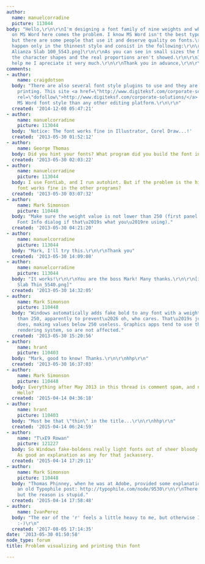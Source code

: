 ```yaml
---
author:
  name: manuelcorradine
  picture: 113044
body: "Hello,\r\n\r\nI'm designing a font family of nine weights and when I try it
  on MS Word here comes the problem. I know MS Word isn't the best typographic program
  but there are some people that use it and deserve quality on fonts.\r\nThe problem
  happen only in the thinnest style and consist in the following:\r\n\r\n[img:sites/default/files/old-images/Problema
  Alianza Slab 100_5543.png]\r\n\r\nAs you can see in small sizes the MS Word expand
  the character shapes and the real proportions aren't showed.\r\n\r\nIf anybody can
  help me I apreciate it very much.\r\n\r\nThank you in advance,\r\n\r\nManuel\r\n"
comments:
- author:
    name: craigdotson
  body: "There are also several font style plugins to use and they are perfect for
    printing. This site <a href=\"http://www.digiteksf.com/corporate-solutions/\"
    rel=\"dofollow\">http://www.digiteksf.com/corporate-solutions/</a> uses several
    MS Word font style than any other editing platform.\r\n\r\n"
  created: '2014-12-08 05:47:21'
- author:
    name: manuelcorradine
    picture: 113044
  body: 'Notice: The font works fine in Illustrator, Corel Draw...!'
  created: '2013-05-30 01:52:12'
- author:
    name: George Thomas
  body: Did you hint your fonts? What program did you build the font in?
  created: '2013-05-30 02:03:22'
- author:
    name: manuelcorradine
    picture: 113044
  body: I use FontLab, and I run autohint. But if the problem is the hinting why the
    font works fine in the other programs?
  created: '2013-05-30 03:07:32'
- author:
    name: Mark Simonson
    picture: 110448
  body: "Make sure the weight value is not lower than 250 (first panel in FontLab\u2019s
    Font Info dialog if that\u2019s what you\u2019re using)."
  created: '2013-05-30 04:21:20'
- author:
    name: manuelcorradine
    picture: 113044
  body: "Mark, I'll try this.\r\n\r\nThank you"
  created: '2013-05-30 14:09:08'
- author:
    name: manuelcorradine
    picture: 113044
  body: "It works!\r\n\r\nYou are the boss Mark! Many thanks.\r\n\r\n[img:sites/default/files/old-images/Alianza
    Slab Thin_5540.png]"
  created: '2013-05-30 14:32:05'
- author:
    name: Mark Simonson
    picture: 110448
  body: "Windows automatically adds fake bold to any font with a weight value less
    than 250, apparently to prevent\u2026 oh, who cares. That\u2019s just what it
    does, making values below 250 useless. Graphics apps tend to use their own font
    rendering system, so are not affected."
  created: '2013-05-30 15:20:56'
- author:
    name: hrant
    picture: 110403
  body: "Mark, good to know! Thanks.\r\n\r\nhhp\r\n"
  created: '2013-05-30 16:37:03'
- author:
    name: Mark Simonson
    picture: 110448
  body: Everything after May 2013 in this thread is comment spam, and not all recent.
    Hello?
  created: '2015-04-14 04:36:18'
- author:
    name: hrant
    picture: 110403
  body: "Must be that \"thin\" in the title...\r\n\r\nhhp\r\n"
  created: '2015-04-14 06:24:59'
- author:
    name: "T\xE9 Rowan"
    picture: 121227
  body: So Windows fake-boldens really light fonts out of sheer bloody randomness?
    As good an explanation as any for that jackassery.
  created: '2015-04-14 17:29:11'
- author:
    name: Mark Simonson
    picture: 110448
  body: "Thomas Phinney, when he was at Adobe, provided some explanation for it in
    an old Typophile post: http://typophile.com/node/9530\r\n\r\nThere is a reason,
    but the reason is stupid."
  created: '2015-04-14 17:58:48'
- author:
    name: IvanPerez
  body: "The ear of the 'r' feels a little heavy to me, but otherwise I like this
    :-)\r\n"
  created: '2017-08-05 17:14:35'
date: '2013-05-30 01:50:58'
node_type: forum
title: Problem visualizing and printing thin font

---
```

